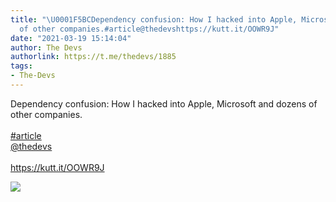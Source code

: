 ```yaml
---
title: "\U0001F5BCDependency confusion: How I hacked into Apple, Microsoft and dozens
  of other companies.#article@thedevshttps://kutt.it/OOWR9J"
date: "2021-03-19 15:14:04"
author: The Devs
authorlink: https://t.me/thedevs/1885
tags:
- The-Devs
---
```

<p>Dependency confusion: How I hacked into Apple, Microsoft and dozens of other companies.<br><br><a href="https://t.me/thedevs/1885?q=%23article">#article</a><br><a href="https://t.me/thedevs" target="_blank">@thedevs</a><br><br><a href="https://kutt.it/OOWR9J" target="_blank" rel="noopener">https://kutt.it/OOWR9J</a></p><img src="https://cdn4.telesco.pe/file/v7gOn_YsgAe5pBJ0u5QQtPUtJWU2HJR3Dc5wzzaSjPm0BugfMbISOG87cfHT9hKFGHTWZPt9KFfUYfFvs5nTjs9Xs5ouVmCP8H9L4i01yUY-NCBg2ClqweTPJB1HbA0diWV8vUNtmhoBR0NJFhvNqXxuWUgcSlWr-mweAfDU7-TLpxjNuFoFVEj1X0VTeSyzMmUOTO6qzxGH0OcXhb_pkaS6nC4IJqoHaE4fwictboY_5fQGzBk0mmMVEmXLPJ2odufSy0yDowokwBMAV7Bdnq2G1kGalHZySS2tMXtlY-wg67ZSCsZ0zNbXVzYB8QGTrLBkSN9dKQPAxrmH6V0FXQ.jpg" referrerpolicy="no-referrer">